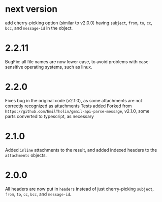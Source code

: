 # next version
add cherry-picking option (similar to v2.0.0) having `subject`, `from`, `to`, `cc`, `bcc`, and `message-id` in the object. 

# 2.2.11
BugFix: all file names are now lower case, to avoid problems with case-sensitive operating systems, such as linux.

# 2.2.0
Fixes bug in the original code (v2.1.0), as some attachments are not correctly recognized as attachments 
Tests added
Forked from `https://github.com/EmilTholin/gmail-api-parse-message`, v2.1.0, some parts converted to typescript, as necessary

# 2.1.0
Added `inline` attachments to the result, and added indexed headers to the `attachments` objects.

# 2.0.0
All headers are now put in `headers` instead of just cherry-picking `subject`, `from`, `to`, `cc`, `bcc`, and `message-id`.
